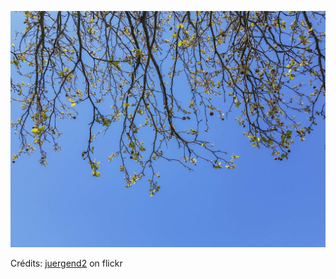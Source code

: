 ![Garance](/images/2021-10-25.jpg)

Crédits: [juergend2](https://www.flickr.com/people/dewald-pictures/) on flickr